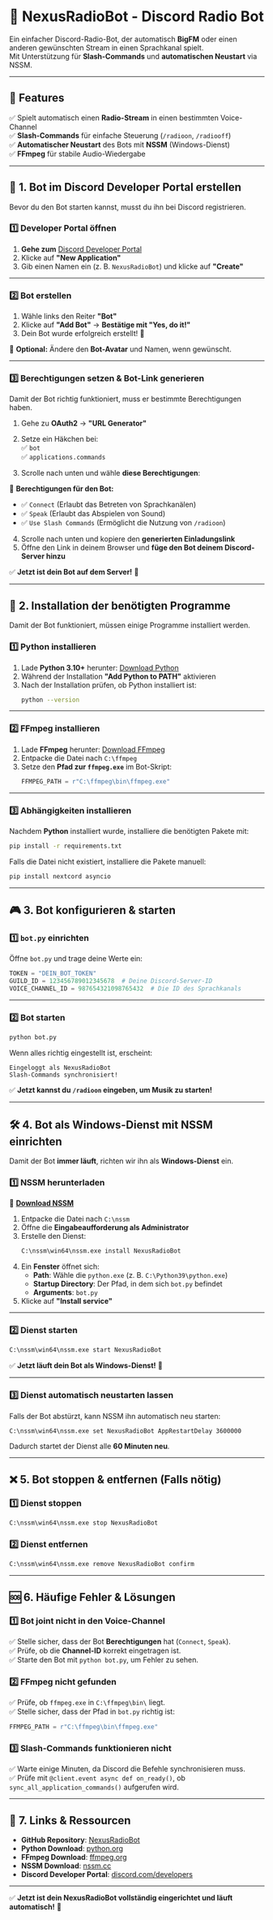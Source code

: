 # 🎵 NexusRadioBot - Discord Radio Bot  

Ein einfacher Discord-Radio-Bot, der automatisch **BigFM** oder einen anderen gewünschten Stream in einen Sprachkanal spielt.  
Mit Unterstützung für **Slash-Commands** und **automatischen Neustart** via NSSM.  

---

## 📌 **Features**  
✅ Spielt automatisch einen **Radio-Stream** in einen bestimmten Voice-Channel  
✅ **Slash-Commands** für einfache Steuerung (`/radioon`, `/radiooff`)  
✅ **Automatischer Neustart** des Bots mit **NSSM** (Windows-Dienst)  
✅ **FFmpeg** für stabile Audio-Wiedergabe  

---

## 🚀 **1. Bot im Discord Developer Portal erstellen**  

Bevor du den Bot starten kannst, musst du ihn bei Discord registrieren.  

### **1️⃣ Developer Portal öffnen**  
1. **Gehe zum** [Discord Developer Portal](https://discord.com/developers/applications)  
2. Klicke auf **"New Application"**  
3. Gib einen Namen ein (z. B. `NexusRadioBot`) und klicke auf **"Create"**  

---

### **2️⃣ Bot erstellen**  
1. Wähle links den Reiter **"Bot"**  
2. Klicke auf **"Add Bot"** → **Bestätige mit "Yes, do it!"**  
3. Dein Bot wurde erfolgreich erstellt! 🎉  

🔹 **Optional:** Ändere den **Bot-Avatar** und Namen, wenn gewünscht.  

---

### **3️⃣ Berechtigungen setzen & Bot-Link generieren**  
Damit der Bot richtig funktioniert, muss er bestimmte Berechtigungen haben.  

1. Gehe zu **OAuth2** → **"URL Generator"**  
2. Setze ein Häkchen bei:  
   ✅ `bot`  
   ✅ `applications.commands`  

3. Scrolle nach unten und wähle **diese Berechtigungen**:  

🔹 **Berechtigungen für den Bot:**  
- ✅ `Connect` (Erlaubt das Betreten von Sprachkanälen)  
- ✅ `Speak` (Erlaubt das Abspielen von Sound)  
- ✅ `Use Slash Commands` (Ermöglicht die Nutzung von `/radioon`)  

4. Scrolle nach unten und kopiere den **generierten Einladungslink**  
5. Öffne den Link in deinem Browser und **füge den Bot deinem Discord-Server hinzu**  

✅ **Jetzt ist dein Bot auf dem Server!** 🎉  

---

## 💾 **2. Installation der benötigten Programme**  

Damit der Bot funktioniert, müssen einige Programme installiert werden.  

### **1️⃣ Python installieren**  
1. Lade **Python 3.10+** herunter: [Download Python](https://www.python.org/downloads/)  
2. Während der Installation **"Add Python to PATH"** aktivieren  
3. Nach der Installation prüfen, ob Python installiert ist:  
   ```sh
   python --version
   ```

---

### **2️⃣ FFmpeg installieren**  
1. Lade **FFmpeg** herunter: [Download FFmpeg](https://ffmpeg.org/download.html)  
2. Entpacke die Datei nach `C:\ffmpeg`  
3. Setze den **Pfad zur `ffmpeg.exe`** im Bot-Skript:  
   ```python
   FFMPEG_PATH = r"C:\ffmpeg\bin\ffmpeg.exe"
   ```

---

### **3️⃣ Abhängigkeiten installieren**  
Nachdem **Python** installiert wurde, installiere die benötigten Pakete mit:  
```sh
pip install -r requirements.txt
```
Falls die Datei nicht existiert, installiere die Pakete manuell:  
```sh
pip install nextcord asyncio
```

---

## 🎮 **3. Bot konfigurieren & starten**  

### **1️⃣ `bot.py` einrichten**  
Öffne `bot.py` und trage deine Werte ein:  
```python
TOKEN = "DEIN_BOT_TOKEN"
GUILD_ID = 123456789012345678  # Deine Discord-Server-ID
VOICE_CHANNEL_ID = 987654321098765432  # Die ID des Sprachkanals
```

---

### **2️⃣ Bot starten**  
```sh
python bot.py
```
Wenn alles richtig eingestellt ist, erscheint:  
```
Eingeloggt als NexusRadioBot
Slash-Commands synchronisiert!
```

✅ **Jetzt kannst du `/radioon` eingeben, um Musik zu starten!**  

---

## 🛠 **4. Bot als Windows-Dienst mit NSSM einrichten**  
Damit der Bot **immer läuft**, richten wir ihn als **Windows-Dienst** ein.  

### **1️⃣ NSSM herunterladen**  
🔗 **[Download NSSM](https://nssm.cc/download)**  

1. Entpacke die Datei nach `C:\nssm`  
2. Öffne die **Eingabeaufforderung als Administrator**  
3. Erstelle den Dienst:  
   ```sh
   C:\nssm\win64\nssm.exe install NexusRadioBot
   ```
4. Ein **Fenster** öffnet sich:  
   - **Path**: Wähle die `python.exe` (z. B. `C:\Python39\python.exe`)  
   - **Startup Directory**: Der Pfad, in dem sich `bot.py` befindet  
   - **Arguments**: `bot.py`  
5. Klicke auf **"Install service"**  

---

### **2️⃣ Dienst starten**  
```sh
C:\nssm\win64\nssm.exe start NexusRadioBot
```
✅ **Jetzt läuft dein Bot als Windows-Dienst!** 🎉  

---

### **3️⃣ Dienst automatisch neustarten lassen**  
Falls der Bot abstürzt, kann NSSM ihn automatisch neu starten:  
```sh
C:\nssm\win64\nssm.exe set NexusRadioBot AppRestartDelay 3600000
```
Dadurch startet der Dienst alle **60 Minuten neu**.  

---

## ❌ **5. Bot stoppen & entfernen (Falls nötig)**  

### **1️⃣ Dienst stoppen**  
```sh
C:\nssm\win64\nssm.exe stop NexusRadioBot
```

### **2️⃣ Dienst entfernen**  
```sh
C:\nssm\win64\nssm.exe remove NexusRadioBot confirm
```

---

## 🆘 **6. Häufige Fehler & Lösungen**  

### **1️⃣ Bot joint nicht in den Voice-Channel**  
✅ Stelle sicher, dass der Bot **Berechtigungen** hat (`Connect`, `Speak`).  
✅ Prüfe, ob die **Channel-ID** korrekt eingetragen ist.  
✅ Starte den Bot mit `python bot.py`, um Fehler zu sehen.  

### **2️⃣ FFmpeg nicht gefunden**  
✅ Prüfe, ob `ffmpeg.exe` in `C:\ffmpeg\bin\` liegt.  
✅ Stelle sicher, dass der Pfad in `bot.py` richtig ist:  
   ```python
   FFMPEG_PATH = r"C:\ffmpeg\bin\ffmpeg.exe"
   ```

### **3️⃣ Slash-Commands funktionieren nicht**  
✅ Warte einige Minuten, da Discord die Befehle synchronisieren muss.  
✅ Prüfe mit `@client.event async def on_ready()`, ob `sync_all_application_commands()` aufgerufen wird.  

---

## 🔗 **7. Links & Ressourcen**  

- **GitHub Repository**: [NexusRadioBot](https://github.com/BloodDragon2580/NexusRadioBot)  
- **Python Download**: [python.org](https://www.python.org/downloads/)  
- **FFmpeg Download**: [ffmpeg.org](https://ffmpeg.org/download.html)  
- **NSSM Download**: [nssm.cc](https://nssm.cc/download)  
- **Discord Developer Portal**: [discord.com/developers](https://discord.com/developers/applications)  

---

✅ **Jetzt ist dein NexusRadioBot vollständig eingerichtet und läuft automatisch!** 🎉  
